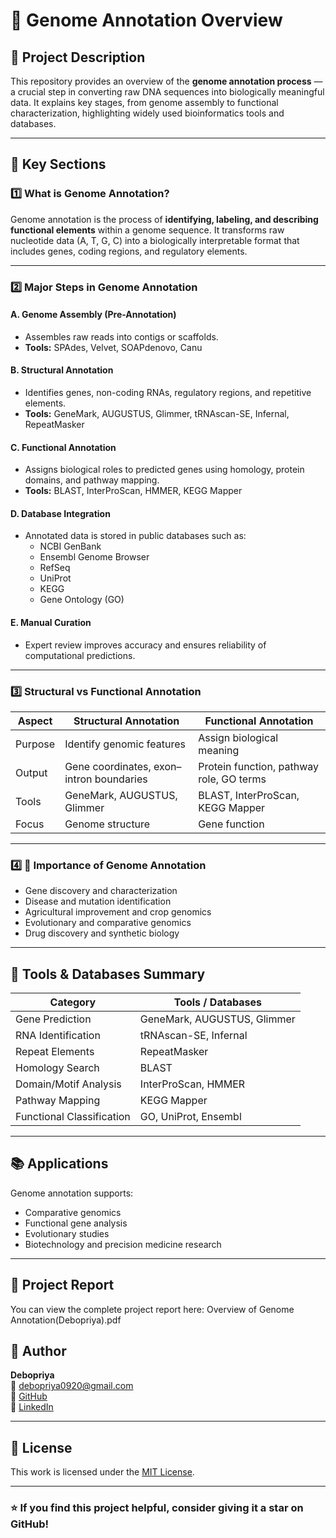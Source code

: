 # 🧬 Genome Annotation Overview

## 📘 Project Description
This repository provides an overview of the **genome annotation process** — a crucial step in converting raw DNA sequences into biologically meaningful data. It explains key stages, from genome assembly to functional characterization, highlighting widely used bioinformatics tools and databases.

---

## 🧪 Key Sections

### 1️⃣ What is Genome Annotation?
Genome annotation is the process of **identifying, labeling, and describing functional elements** within a genome sequence. It transforms raw nucleotide data (A, T, G, C) into a biologically interpretable format that includes genes, coding regions, and regulatory elements.

---

### 2️⃣ Major Steps in Genome Annotation

#### **A. Genome Assembly (Pre-Annotation)**
- Assembles raw reads into contigs or scaffolds.
- **Tools:** SPAdes, Velvet, SOAPdenovo, Canu

#### **B. Structural Annotation**
- Identifies genes, non-coding RNAs, regulatory regions, and repetitive elements.  
- **Tools:** GeneMark, AUGUSTUS, Glimmer, tRNAscan-SE, Infernal, RepeatMasker

#### **C. Functional Annotation**
- Assigns biological roles to predicted genes using homology, protein domains, and pathway mapping.  
- **Tools:** BLAST, InterProScan, HMMER, KEGG Mapper

#### **D. Database Integration**
- Annotated data is stored in public databases such as:
  - NCBI GenBank  
  - Ensembl Genome Browser  
  - RefSeq  
  - UniProt  
  - KEGG  
  - Gene Ontology (GO)

#### **E. Manual Curation**
- Expert review improves accuracy and ensures reliability of computational predictions.

---

### 3️⃣ Structural vs Functional Annotation

| Aspect | Structural Annotation | Functional Annotation |
|--------|-----------------------|-----------------------|
| Purpose | Identify genomic features | Assign biological meaning |
| Output | Gene coordinates, exon–intron boundaries | Protein function, pathway role, GO terms |
| Tools | GeneMark, AUGUSTUS, Glimmer | BLAST, InterProScan, KEGG Mapper |
| Focus | Genome structure | Gene function |

---

### 4️⃣ 🧫 Importance of Genome Annotation
- Gene discovery and characterization  
- Disease and mutation identification  
- Agricultural improvement and crop genomics  
- Evolutionary and comparative genomics  
- Drug discovery and synthetic biology  

---

## 🧰 Tools & Databases Summary
| Category | Tools / Databases |
|-----------|------------------|
| Gene Prediction | GeneMark, AUGUSTUS, Glimmer |
| RNA Identification | tRNAscan-SE, Infernal |
| Repeat Elements | RepeatMasker |
| Homology Search | BLAST |
| Domain/Motif Analysis | InterProScan, HMMER |
| Pathway Mapping | KEGG Mapper |
| Functional Classification | GO, UniProt, Ensembl |

---

## 📚 Applications
Genome annotation supports:
- Comparative genomics  
- Functional gene analysis  
- Evolutionary studies  
- Biotechnology and precision medicine research  

---
## 📄 Project Report
You can view the complete project report here: Overview of Genome Annotation(Debopriya).pdf
## 🧠 Author
**Debopriya**  
📧 [debopriya0920@gmail.com](mailto:debopriya0920@gmail.com)  
🔗 [GitHub](https://github.com/DEBOPRIYA2320)  
🔗 [LinkedIn](https://www.linkedin.com/in/debopriya2320)

---

## 🪪 License
This work is licensed under the [MIT License](LICENSE).

---

### ⭐ If you find this project helpful, consider giving it a star on GitHub!
